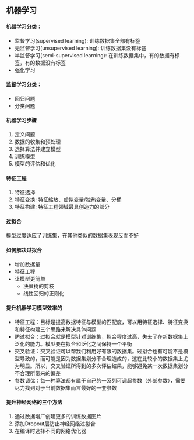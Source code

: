 ## 机器学习

#### 机器学习分类：
- 监督学习(supervised learning): 训练数据集全部有标签
- 无监督学习(unsupervised learning): 训练数据集没有标签
- 半监督学习(semi-supervised learning): 在训练数据集中，有的数据有标签，有的数据没有标签
- 强化学习


#### 监督学习分类：
- 回归问题
- 分类问题


#### 机器学习步骤
1. 定义问题
2. 数据的收集和预处理
3. 选择算法并建立模型
4. 训练模型
5. 模型的评估和优化


#### 特征工程
1. 特征选择
2. 特征变换: 特征缩放、虚拟变量/独热变量、分桶
3. 特征构建: 特征工程领域最具创造力的部分


#### 过拟合
模型过度适应了训练集，在其他类似的数据集表现反而不好

#### 如何解决过拟合
- 增加数据量
- 特征工程
- 让模型更简单
    * 决策树的剪枝
    * 线性回归的正则化
    
    
#### 提升机器学习模型效率的
- 特征工程：目标是提高数据特征与模型的匹配度，可以用特征选择、特征变换和特征构建三个思路来解决具体问题
- 防过拟合：过拟合就是模型针对训练集，拟合程度过高，失去了在新数据集上泛化的能力。模型要在拟合和泛化之间保持一个平衡
- 交叉验证：交叉验证可以帮我们利用好有限的数据集。过拟合也有可能不是模型导致的，而可能是因为数据集划分不合理造成的，这在比较小的数据集上尤为明显。所以，交叉验证所得到的多次评估结果，能够避免某一次数据集划分不合理所带来的偏差
- 参数调优：每一种算法都有属于自己的一系列可调超参数（外部参数），需要尽力找到对于当前数据集而言最好的一套参数


#### 提升神经网络的三个方法
1. 通过数据增广创建更多的训练数据图片
2. 添加Dropout层防止神经网络过拟合
3. 在编译时选择不同的网络优化器

